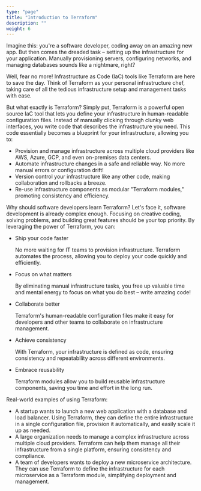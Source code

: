 ```yaml
---
type: "page"
title: "Introduction to Terraform"
description: ""
weight: 6
---
```


Imagine this: you're a software developer, coding away on an amazing new app. But then comes the dreaded task – setting up the infrastructure for your application. Manually provisioning servers, configuring networks, and managing databases sounds like a nightmare, right?

Well, fear no more! Infrastructure as Code (IaC) tools like Terraform are here to save the day. Think of Terraform as your personal infrastructure chef, taking care of all the tedious infrastructure setup and management tasks with ease.

But what exactly is Terraform? Simply put, Terraform is a powerful open source IaC tool that lets you define your infrastructure in human-readable configuration files. Instead of manually clicking through clunky web interfaces, you write code that describes the infrastructure you need. This code essentially becomes a blueprint for your infrastructure, allowing you to:

- Provision and manage infrastructure across multiple cloud providers like AWS, Azure, GCP, and even on-premises data centers.
- Automate infrastructure changes in a safe and reliable way. No more manual errors or configuration drift!
- Version control your infrastructure like any other code, making collaboration and rollbacks a breeze.
- Re-use infrastructure components as modular "Terraform modules," promoting consistency and efficiency.

Why should software developers learn Terraform? Let's face it, software development is already complex enough. Focusing on creative coding, solving problems, and building great features should be your top priority. By leveraging the power of Terraform, you can:

- Ship your code faster
    
    No more waiting for IT teams to provision infrastructure. Terraform automates the process, allowing you to deploy your code quickly and efficiently.
- Focus on what matters
    
    By eliminating manual infrastructure tasks, you free up valuable time and mental energy to focus on what you do best – write amazing code!
- Collaborate better
    
    Terraform's human-readable configuration files make it easy for developers and other teams to collaborate on infrastructure management.
- Achieve consistency
    
    With Terraform, your infrastructure is defined as code, ensuring consistency and repeatability across different environments.
- Embrace reusability

    Terraform modules allow you to build reusable infrastructure components, saving you time and effort in the long run.

Real-world examples of using Terraform:

- A startup wants to launch a new web application with a database and load balancer. Using Terraform, they can define the entire infrastructure in a single configuration file, provision it automatically, and easily scale it up as needed.
- A large organization needs to manage a complex infrastructure across multiple cloud providers. Terraform can help them manage all their infrastructure from a single platform, ensuring consistency and compliance.
- A team of developers wants to deploy a new microservice architecture. They can use Terraform to define the infrastructure for each microservice as a Terraform module, simplifying deployment and management.